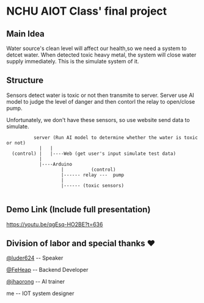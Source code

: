 # NCHU AIOT Class' final project  

## Main Idea

Water source's clean level will affect our health,so we need a system to detcet water. When detected toxic heavy metal, the system will close water supply immediately. This is the simulate system of it.

## Structure

Sensors detect water is toxic or not then transmite to server.
Server use AI model to judge the level of danger and then contorl the relay to open/close pump.

Unfortunately, we don't have these sensors, so use website send data to simulate.

```code
          server (Run AI model to determine whether the water is toxic or not)
            |   |
  (control) |   |----Web (get user's input simulate test data)
            |
            |----Arduino
                    |          (control)
                    |------ relay ---  pump  
                    |          
                    |------ (toxic sensors) 
                        
```

## Demo Link (Include full presentation)

<https://youtu.be/qgEsq-HO2BE?t=636>

## Division of labor and special thanks ❤️

[@luder624](https://github.com/luder624) -- Speaker

[@FeHeap](https://github.com/FeHeap) -- Backend Developer

[@jhaorong](https://github.com/jhaorong) -- AI trainer

me -- IOT system designer
